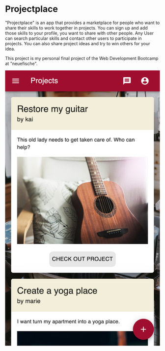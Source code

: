 # Projectplace

"Projectplace" is an app that provides a marketplace for people who want to share their skills to work together in projects. You can sign up and add those skills to your profile, you want to share with other people. Any User can search particular skills and contact other users to participate in projects. You can also share project ideas and try to win others for your idea.

This project is my personal final project of the Web Development Bootcamp at "neuefische".

![preview](Kai_Heinrich_Projectplace.png)
